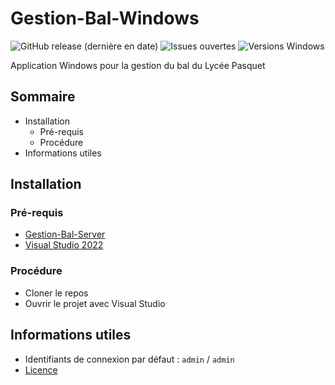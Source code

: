 # Gestion-Bal-Windows

![GitHub release (dernière en date)](https://img.shields.io/github/v/release/ethandudu/Gestion-Bal-Windows-blue?display_name=release&style=for-the-badge&logo=github)
![Issues ouvertes](https://img.shields.io/github/issues/ethandudu/Gestion-Bal-Windows?style=for-the-badge&logo=github)
![Versions Windows](https://img.shields.io/badge/Windows-7--11-blue?style=for-the-badge&logo=windows)

Application Windows pour la gestion du bal du Lycée Pasquet

## Sommaire
- Installation
  - Pré-requis
  - Procédure
- Informations utiles

## Installation
### Pré-requis
- [Gestion-Bal-Server](https://github.com/ethandudu/Gestion-Bal-Server)
- [Visual Studio 2022](https://visualstudio.microsoft.com/fr/)

### Procédure
- Cloner le repos
- Ouvrir le projet avec Visual Studio

## Informations utiles
- Identifiants de connexion par défaut : `admin` / `admin`
- [Licence](https://github.com/ethandudu/Gestion-Bal-Windows/blob/main/LICENCE.md)
